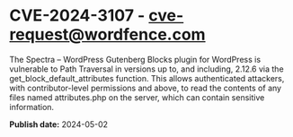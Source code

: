 # CVE-2024-3107 - cve-request@wordfence.com

The Spectra – WordPress Gutenberg Blocks plugin for WordPress is vulnerable to Path Traversal in versions up to, and including, 2.12.6 via the get_block_default_attributes function. This allows authenticated attackers, with contributor-level permissions and above, to read the contents of any files named attributes.php on the server, which can contain sensitive information.

**Publish date:** 2024-05-02
